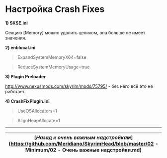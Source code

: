 # Настройка Crash Fixes

**1) SKSE.ini**

Секцию [Memory] можно удалить целиком, она больше не имеет значения.

**2) enblocal.ini**

> ExpandSystemMemoryX64=false

> ReduceSystemMemoryUsage=true

**3) Plugin Preloader**

http://www.nexusmods.com/skyrim/mods/75795/ - без него всё это не работает.

**4) CrashFixPlugin.ini**

> UseOSAllocators=1

> AlignHeapAllocate=1

------

|[*Назад к очень важным надстройкам*](https://github.com/Meridiano/SkyrimHead/blob/master/02 - Minimum/02 - Очень важные надстройки.md)|
|:---:|
